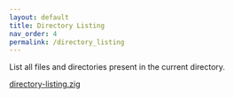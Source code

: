 ```yaml
---
layout: default
title: Directory Listing
nav_order: 4
permalink: /directory_listing
---
```


List all files and directories present in the current directory.

[directory-listing.zig](src/directory-listing.zig)
